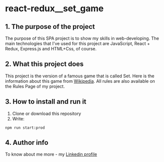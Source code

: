 # react-redux__set_game

## 1. The purpose of the project

The purpose of this SPA project is to show my skills in web-developing. The main technologies that I've used for this project are JavaScript, React + Redux, Express.js and HTML+Css, of course.

## 2. What this project does

This project is the version of a famous game that is called Set. Here is the information about this game from [Wikipedia](https://en.wikipedia.org/wiki/Set_(card_game)).
All rules are also available on the Rules Page of my project.

## 3. How to install and run it

1. Clone or download this repository
2. Write:
```
npm run start:prod
```

## 4. Author info
To know about me more - my [Linkedin profile](https://www.linkedin.com/in/oshishkanova/?locale=en_US)